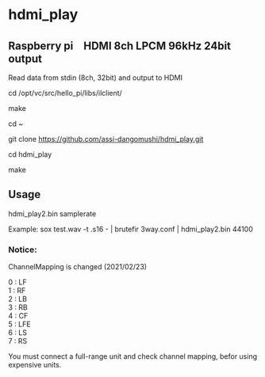 # hdmi_play

## Raspberry pi　HDMI 8ch LPCM 96kHz 24bit output

Read data from stdin (8ch, 32bit) and output to HDMI

cd /opt/vc/src/hello_pi/libs/ilclient/

make

cd ~

git clone https://github.com/assi-dangomushi/hdmi_play.git

cd hdmi_play

make

## Usage

hdmi_play2.bin samplerate

Example: sox test.wav -t .s16 - | brutefir 3way.conf | hdmi_play2.bin 44100


### Notice:
ChannelMapping is changed (2021/02/23)

0 : LF  
1 : RF  
2 : LB  
3 : RB  
4 : CF  
5 : LFE  
6 : LS  
7 : RS  

You must connect a full-range unit and check channel mapping, befor using expensive units.
